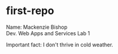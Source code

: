 # first-repo
Name: Mackenzie Bishop\
Dev. Web Apps and Services Lab 1

Important fact: I don't thrive in cold weather.
